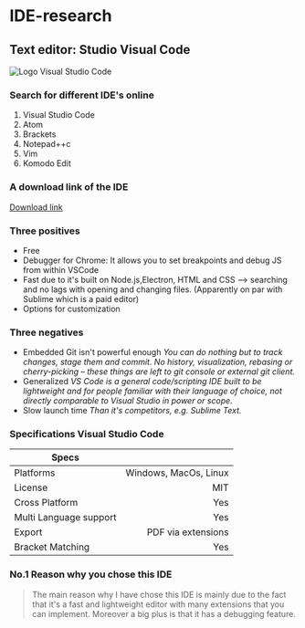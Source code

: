 # IDE-research

## Text editor: Studio Visual Code

![Logo Visual Studio Code](https://cdn-images-1.medium.com/max/1200/1*4pcAVkaZOTLrcUV9dio3oA.png)
### Search for different IDE's online

1. Visual Studio Code
2. Atom
3. Brackets
4. Notepad++c
5. Vim
6. Komodo Edit

### A download link of the IDE

[Download link](https://code.visualstudio.com)

### Three positives
* Free
* Debugger for Chrome: It allows you to set breakpoints and debug JS from within VSCode
* Fast due to it's built on Node.js,Electron, HTML and CSS --> searching and no lags with 
opening and changing files. (Apparently on par with Sublime which is a paid editor)
* Options for customization
### Three negatives
* Embedded Git isn't powerful enough
 _You can do nothing but to track changes, stage them and commit. No history, visualization, rebasing or cherry-picking – these things are left to git console or external git client._
* Generalized
_VS Code is a general code/scripting IDE built to be lightweight and for people familiar with their language of choice, not directly comparable to Visual Studio in power or scope._
* Slow launch time
_Than it's competitors, e.g. Sublime Text._
### Specifications Visual Studio Code

| Specs      	|			|
| ------------- | -----:|
| Platforms     | Windows, MacOs, Linux |
| License	| MIT 			|
| Cross Platform| Yes 			|
| Multi Language support   | Yes 	|
| Export	| PDF via extensions	|
| Bracket Matching | Yes 		|

### No.1 Reason why you chose this IDE

>The main reason why I have chose this IDE is mainly due to the fact that it's a fast and 
lightweight editor with many extensions that you can implement. Moreover a big plus is that it has a debugging feature.

